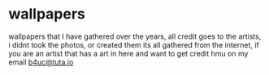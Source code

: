 # wallpapers
wallpapers that I have gathered over the years, all credit goes to the artists, i didnt took the photos, or created them its all gathered from the internet, if you are an artist that has a art in here and want to get credit hmu on my email b4uc@tuta.io
